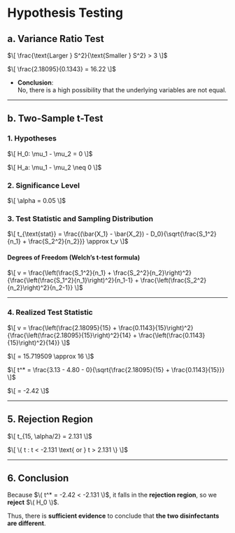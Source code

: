 
# Hypothesis Testing

## a. Variance Ratio Test
$\[
\frac{\text{Larger } S^2}{\text{Smaller } S^2} > 3
\]$

$\[
\frac{2.18095}{0.1343} = 16.22
\]$

- **Conclusion**:  
  No, there is a high possibility that the underlying variables are not equal.

---

## b. Two-Sample t-Test

### 1. Hypotheses
$\[
H_0: \mu_1 - \mu_2 = 0
\]$  

$\[
H_a: \mu_1 - \mu_2 \neq 0
\]$

### 2. Significance Level
$\[
\alpha = 0.05
\]$

### 3. Test Statistic and Sampling Distribution
$\[
t_{\text{stat}} = \frac{(\bar{X_1} - \bar{X_2}) - D_0}{\sqrt{\frac{S_1^2}{n_1} + \frac{S_2^2}{n_2}}} \approx t_v
\]$

#### Degrees of Freedom (Welch’s t-test formula)
$\[
v = \frac{\left(\frac{S_1^2}{n_1} + \frac{S_2^2}{n_2}\right)^2}
{\frac{\left(\frac{S_1^2}{n_1}\right)^2}{n_1-1} + \frac{\left(\frac{S_2^2}{n_2}\right)^2}{n_2-1}}
\]$

---

### 4. Realized Test Statistic
$\[
v = \frac{\left(\frac{2.18095}{15} + \frac{0.1143}{15}\right)^2}
{\frac{\left(\frac{2.18095}{15}\right)^2}{14} + \frac{\left(\frac{0.1143}{15}\right)^2}{14}}
\]$

$\[
= 15.719509 \approx 16
\]$

$\[
t^* = \frac{3.13 - 4.80 - 0}{\sqrt{\frac{2.18095}{15} + \frac{0.1143}{15}}}
\]$

$\[
= -2.42
\]$

---

## 5. Rejection Region

$\[
t_{15, \alpha/2} = 2.131
\]$

$\[
\{ t : t < -2.131 \text{ or } t > 2.131 \}
\]$

---

## 6. Conclusion

Because $\( t^* = -2.42 < -2.131 \)$, it falls in the **rejection region**, so we **reject** $\( H_0 \)$.

Thus, there is **sufficient evidence** to conclude that **the two disinfectants are different**.
